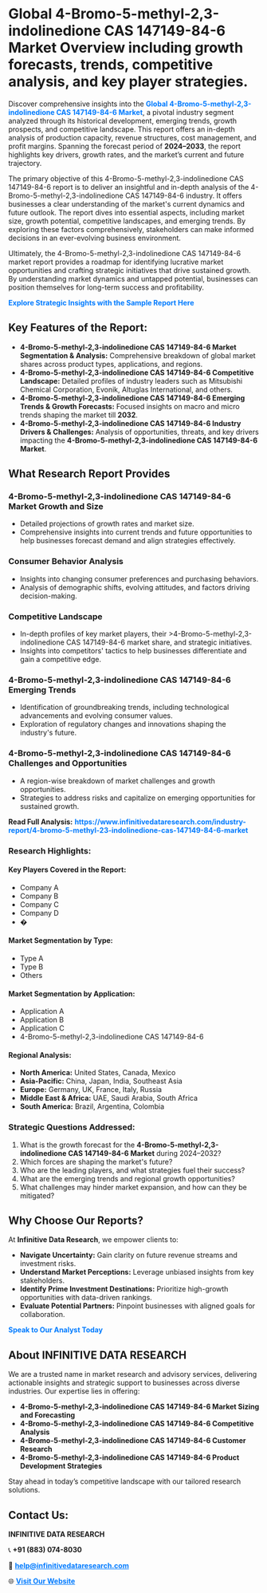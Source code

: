 <h1>Global 4-Bromo-5-methyl-2,3-indolinedione CAS 147149-84-6 Market Overview including growth forecasts, trends, competitive analysis, and key player strategies.</h1>
<p>
Discover comprehensive insights into the 
<a href="https://www.infinitivedataresearch.com/industry-report/4-bromo-5-methyl-23-indolinedione-cas-147149-84-6-market" rel="dofollow" style="color: #007BFF; text-decoration: none;"><strong>Global 4-Bromo-5-methyl-2,3-indolinedione CAS 147149-84-6 Market</strong></a>, a pivotal industry segment analyzed through its historical development, emerging trends, growth prospects, and competitive landscape. This report offers an in-depth analysis of production capacity, revenue structures, cost management, and profit margins. Spanning the forecast period of <strong>2024–2033</strong>, the report highlights key drivers, growth rates, and the market’s current and future trajectory.
</p>
<p>
The primary objective of this 4-Bromo-5-methyl-2,3-indolinedione CAS 147149-84-6 report is to deliver an insightful and in-depth analysis of the 4-Bromo-5-methyl-2,3-indolinedione CAS 147149-84-6 industry. It offers businesses a clear understanding of the market's current dynamics and future outlook. The report dives into essential aspects, including market size, growth potential, competitive landscapes, and emerging trends. By exploring these factors comprehensively, stakeholders can make informed decisions in an ever-evolving business environment.
</p>
<p>
Ultimately, the 4-Bromo-5-methyl-2,3-indolinedione CAS 147149-84-6 market report provides a roadmap for identifying lucrative market opportunities and crafting strategic initiatives that drive sustained growth. By understanding market dynamics and untapped potential, businesses can position themselves for long-term success and profitability.
</p>
<p>
<a href="https://www.infinitivedataresearch.com/request-sample/reportId=102984" style="color: #007BFF; text-decoration: none;"><strong>Explore Strategic Insights with the Sample Report Here</strong></a>
</p>

<h2>Key Features of the Report:</h2>
<ul>
<li><strong>4-Bromo-5-methyl-2,3-indolinedione CAS 147149-84-6 Market Segmentation & Analysis:</strong> Comprehensive breakdown of global market shares across product types, applications, and regions.</li>
<li><strong>4-Bromo-5-methyl-2,3-indolinedione CAS 147149-84-6 Competitive Landscape:</strong> Detailed profiles of industry leaders such as Mitsubishi Chemical Corporation, Evonik, Altuglas International, and others.</li>
<li><strong>4-Bromo-5-methyl-2,3-indolinedione CAS 147149-84-6 Emerging Trends & Growth Forecasts:</strong> Focused insights on macro and micro trends shaping the market till <strong>2032</strong>.</li>
<li><strong>4-Bromo-5-methyl-2,3-indolinedione CAS 147149-84-6 Industry Drivers & Challenges:</strong> Analysis of opportunities, threats, and key drivers impacting the <strong>4-Bromo-5-methyl-2,3-indolinedione CAS 147149-84-6 Market</strong>.</li>
</ul>

<h2>What Research Report Provides</h2>
<h3>4-Bromo-5-methyl-2,3-indolinedione CAS 147149-84-6 Market Growth and Size</h3>
<ul>
<li>Detailed projections of growth rates and market size.</li>
<li>Comprehensive insights into current trends and future opportunities to help businesses forecast demand and align strategies effectively.</li>
</ul>

<h3>Consumer Behavior Analysis</h3>
<ul>
<li>Insights into changing consumer preferences and purchasing behaviors.</li>
<li>Analysis of demographic shifts, evolving attitudes, and factors driving decision-making.</li>
</ul>

<h3>Competitive Landscape</h3>
<ul>
<li>In-depth profiles of key market players, their >4-Bromo-5-methyl-2,3-indolinedione CAS 147149-84-6 market share, and strategic initiatives.</li>
<li>Insights into competitors' tactics to help businesses differentiate and gain a competitive edge.</li>
</ul>

<h3>4-Bromo-5-methyl-2,3-indolinedione CAS 147149-84-6 Emerging Trends</h3>
<ul>
<li>Identification of groundbreaking trends, including technological advancements and evolving consumer values.</li>
<li>Exploration of regulatory changes and innovations shaping the industry's future.</li>
</ul>

<h3>4-Bromo-5-methyl-2,3-indolinedione CAS 147149-84-6 Challenges and Opportunities</h3>
<ul>
<li>A region-wise breakdown of market challenges and growth opportunities.</li>
<li>Strategies to address risks and capitalize on emerging opportunities for sustained growth.</li>
</ul>
<p><strong>Read Full Analysis:</strong> <a href="https://www.infinitivedataresearch.com/industry-report/4-bromo-5-methyl-23-indolinedione-cas-147149-84-6-market" rel="dofollow" style="color: #007BFF; text-decoration: none;"><strong>https://www.infinitivedataresearch.com/industry-report/4-bromo-5-methyl-23-indolinedione-cas-147149-84-6-market</strong></a></p>
<h3>Research Highlights:</h3>
<h4>Key Players Covered in the Report:</h4>
<ul><li>Company A</li><li>Company B</li><li>Company C</li><li>Company D</li><li>�</li></ul>
<h4>Market Segmentation by Type:</h4>
<ul><li>Type A</li><li>Type B</li><li>Others</li></ul>
<h4>Market Segmentation by Application:</h4>
<ul><li>Application A</li><li>Application B</li><li>Application C</li><li>4-Bromo-5-methyl-2,3-indolinedione CAS 147149-84-6</li></ul>

<h4>Regional Analysis:</h4>
<ul>
<li><strong>North America:</strong> United States, Canada, Mexico</li>
<li><strong>Asia-Pacific:</strong> China, Japan, India, Southeast Asia</li>
<li><strong>Europe:</strong> Germany, UK, France, Italy, Russia</li>
<li><strong>Middle East & Africa:</strong> UAE, Saudi Arabia, South Africa</li>
<li><strong>South America:</strong> Brazil, Argentina, Colombia</li>
</ul>

<h3>Strategic Questions Addressed:</h3>
<ol>
<li>What is the growth forecast for the <strong>4-Bromo-5-methyl-2,3-indolinedione CAS 147149-84-6 Market</strong> during 2024–2032?</li>
<li>Which forces are shaping the market's future?</li>
<li>Who are the leading players, and what strategies fuel their success?</li>
<li>What are the emerging trends and regional growth opportunities?</li>
<li>What challenges may hinder market expansion, and how can they be mitigated?</li>
</ol>

<h2>Why Choose Our Reports?</h2>
<p>At <strong>Infinitive Data Research</strong>, we empower clients to:</p>
<ul>
<li><strong>Navigate Uncertainty:</strong> Gain clarity on future revenue streams and investment risks.</li>
<li><strong>Understand Market Perceptions:</strong> Leverage unbiased insights from key stakeholders.</li>
<li><strong>Identify Prime Investment Destinations:</strong> Prioritize high-growth opportunities with data-driven rankings.</li>
<li><strong>Evaluate Potential Partners:</strong> Pinpoint businesses with aligned goals for collaboration.</li>
</ul>
<p><a href="https://www.infinitivedataresearch.com/industry-report/4-bromo-5-methyl-23-indolinedione-cas-147149-84-6-market" rel="dofollow" style="color: #007BFF; text-decoration: none;"><strong>Speak to Our Analyst Today</strong></a></p>

<h2>About INFINITIVE DATA RESEARCH</h2>
<p>We are a trusted name in market research and advisory services, delivering actionable insights and strategic support to businesses across diverse industries. Our expertise lies in offering:</p>
<ul>
<li><strong>4-Bromo-5-methyl-2,3-indolinedione CAS 147149-84-6 Market Sizing and Forecasting</strong></li>
<li><strong>4-Bromo-5-methyl-2,3-indolinedione CAS 147149-84-6 Competitive Analysis</strong></li>
<li><strong>4-Bromo-5-methyl-2,3-indolinedione CAS 147149-84-6 Customer Research</strong></li>
<li><strong>4-Bromo-5-methyl-2,3-indolinedione CAS 147149-84-6 Product Development Strategies</strong></li>
</ul>
<p>Stay ahead in today’s competitive landscape with our tailored research solutions.</p>

<h2>Contact Us:</h2>
<p><strong>INFINITIVE DATA RESEARCH</strong></p>
<p>📞 <strong>+91 (883) 074-8030</strong></p>
<p>📧 <strong><a href="mailto:help@infinitivedataresearch.com" style="color: #007BFF;">help@infinitivedataresearch.com</a></strong></p>
<p>🌐 <strong><a href="https://www.infinitivedataresearch.com" rel="dofollow" style="color: #007BFF;">Visit Our Website</a></strong></p>